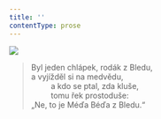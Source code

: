 ```yaml
---
title: ''
contentType: prose
---
```


![](../Images/089.jpg)

> Byl jeden chlápek, rodák z Bledu,  
> a vyjížděl si na medvědu,  
>          a kdo se ptal, zda kluše,  
>          tomu řek prostoduše:  
> „Ne, to je Méďa Béďa z Bledu.“
